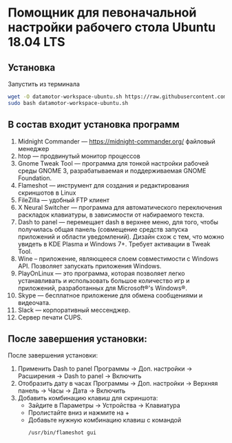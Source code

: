 # Помощник для певоначальной настройки рабочего стола Ubuntu 18.04 LTS

## Установка
Запустить из терминала
```bash
wget -O datamotor-workspace-ubuntu.sh https://raw.githubusercontent.com/FlashWS/datamotor-workspace-ubuntu/master/datamotor-workspace-ubuntu.sh
sudo bash datamotor-workspace-ubuntu.sh
```

## В состав входит установка программ
1. Midnight Commander — https://midnight-commander.org/ файловый менеджер
2. htop — продвинутый монитор процессов
3. Gnome Tweak Tool — программа для тонкой настройки рабочей среды GNOME 3, разрабатываемая и поддерживаемая GNOME Foundation.
4. Flameshot — инструмент для создания и редактирования скриншотов в Linux
5. FileZilla — удобный FTP клиент
6. X Neural Switcher — программа для автоматического переключения раскладок клавиатуры, в зависимости от набираемого текста.
7. Dash to panel — перемещает dash в верхнее меню, для того, чтобы получилась общая панель (совмещение средств запуска приложений и области уведомлений). Дизайн схож с тем, что можно увидеть в KDE Plasma и Windows 7+. Требует активации в Tweak Tool.
8. Wine – приложение, являющееся слоем совместимости с Windows API. Позволяет запускать приложения Windows.
9. PlayOnLinux — это программа, которая позволяет легко устанавливать и использовать большое количество игр и приложений, разработанных для Microsoft®'s Windows®.
10. Skype — бесплатное приложение для обмена сообщениями и видеочата.
11. Slack —  корпоративный мессенджер.
12. Сервер печати CUPS.

## После завершения установки:
После завершения установки:
1. Применить Dash to panel  Программы -> Доп. настройки -> Расширения -> Dash to panel -> Включить
2. Отобразить дату в часах  Программы -> Доп. настройки -> Верхняя панель -> Часы -> Дата -> Включить
3. Добавить комбинацию клавиш для скриншота:
    - Зайдите в Параметры -> Устройства -> Клавиатура
    - Пролистайте вниз и нажмите на +
    - Добавьте нужную комбинацию клавиш с командой 
        ```
        /usr/bin/flameshot gui
        ```
